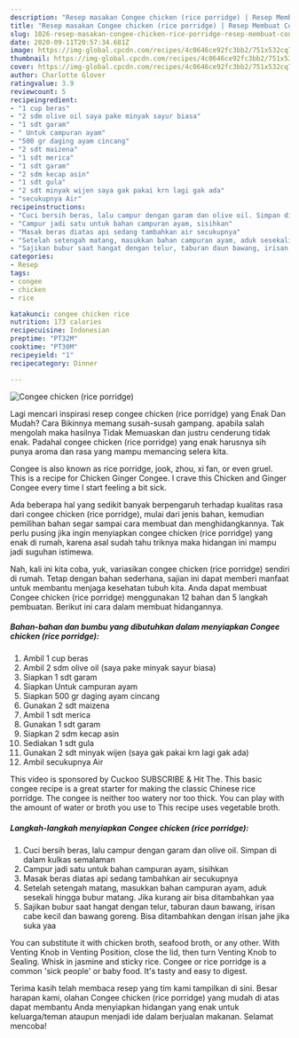 ```yaml
---
description: "Resep masakan Congee chicken (rice porridge) | Resep Membuat Congee chicken (rice porridge) Yang Bikin Ngiler"
title: "Resep masakan Congee chicken (rice porridge) | Resep Membuat Congee chicken (rice porridge) Yang Bikin Ngiler"
slug: 1026-resep-masakan-congee-chicken-rice-porridge-resep-membuat-congee-chicken-rice-porridge-yang-bikin-ngiler
date: 2020-09-11T20:57:34.681Z
image: https://img-global.cpcdn.com/recipes/4c0646ce92fc3bb2/751x532cq70/congee-chicken-rice-porridge-foto-resep-utama.jpg
thumbnail: https://img-global.cpcdn.com/recipes/4c0646ce92fc3bb2/751x532cq70/congee-chicken-rice-porridge-foto-resep-utama.jpg
cover: https://img-global.cpcdn.com/recipes/4c0646ce92fc3bb2/751x532cq70/congee-chicken-rice-porridge-foto-resep-utama.jpg
author: Charlotte Glover
ratingvalue: 3.9
reviewcount: 5
recipeingredient:
- "1 cup beras"
- "2 sdm olive oil saya pake minyak sayur biasa"
- "1 sdt garam"
- " Untuk campuran ayam"
- "500 gr daging ayam cincang"
- "2 sdt maizena"
- "1 sdt merica"
- "1 sdt garam"
- "2 sdm kecap asin"
- "1 sdt gula"
- "2 sdt minyak wijen saya gak pakai krn lagi gak ada"
- "secukupnya Air"
recipeinstructions:
- "Cuci bersih beras, lalu campur dengan garam dan olive oil. Simpan di dalam kulkas semalaman"
- "Campur jadi satu untuk bahan campuran ayam, sisihkan"
- "Masak beras diatas api sedang tambahkan air secukupnya"
- "Setelah setengah matang, masukkan bahan campuran ayam, aduk sesekali hingga bubur matang. Jika kurang air bisa ditambahkan yaa"
- "Sajikan bubur saat hangat dengan telur, taburan daun bawang, irisan cabe kecil dan bawang goreng. Bisa ditambahkan dengan irisan jahe jika suka yaa"
categories:
- Resep
tags:
- congee
- chicken
- rice

katakunci: congee chicken rice 
nutrition: 173 calories
recipecuisine: Indonesian
preptime: "PT32M"
cooktime: "PT30M"
recipeyield: "1"
recipecategory: Dinner

---
```



![Congee chicken (rice porridge)](https://img-global.cpcdn.com/recipes/4c0646ce92fc3bb2/751x532cq70/congee-chicken-rice-porridge-foto-resep-utama.jpg)

Lagi mencari inspirasi resep congee chicken (rice porridge) yang Enak Dan Mudah? Cara Bikinnya memang susah-susah gampang. apabila salah mengolah maka hasilnya Tidak Memuaskan dan justru cenderung tidak enak. Padahal congee chicken (rice porridge) yang enak harusnya sih punya aroma dan rasa yang mampu memancing selera kita.

Congee is also known as rice porridge, jook, zhou, xi fan, or even gruel. This is a recipe for Chicken Ginger Congee. I crave this Chicken and Ginger Congee every time I start feeling a bit sick.

Ada beberapa hal yang sedikit banyak berpengaruh terhadap kualitas rasa dari congee chicken (rice porridge), mulai dari jenis bahan, kemudian pemilihan bahan segar sampai cara membuat dan menghidangkannya. Tak perlu pusing jika ingin menyiapkan congee chicken (rice porridge) yang enak di rumah, karena asal sudah tahu triknya maka hidangan ini mampu jadi suguhan istimewa.


Nah, kali ini kita coba, yuk, variasikan congee chicken (rice porridge) sendiri di rumah. Tetap dengan bahan sederhana, sajian ini dapat memberi manfaat untuk membantu menjaga kesehatan tubuh kita. Anda dapat membuat Congee chicken (rice porridge) menggunakan 12 bahan dan 5 langkah pembuatan. Berikut ini cara dalam membuat hidangannya.

<!--inarticleads1-->

##### Bahan-bahan dan bumbu yang dibutuhkan dalam menyiapkan Congee chicken (rice porridge):

1. Ambil 1 cup beras
1. Ambil 2 sdm olive oil (saya pake minyak sayur biasa)
1. Siapkan 1 sdt garam
1. Siapkan  Untuk campuran ayam
1. Siapkan 500 gr daging ayam cincang
1. Gunakan 2 sdt maizena
1. Ambil 1 sdt merica
1. Gunakan 1 sdt garam
1. Siapkan 2 sdm kecap asin
1. Sediakan 1 sdt gula
1. Gunakan 2 sdt minyak wijen (saya gak pakai krn lagi gak ada)
1. Ambil secukupnya Air


This video is sponsored by Cuckoo SUBSCRIBE &amp; Hit The. This basic congee recipe is a great starter for making the classic Chinese rice porridge. The congee is neither too watery nor too thick. You can play with the amount of water or broth you use to This recipe uses vegetable broth. 

<!--inarticleads2-->

##### Langkah-langkah menyiapkan Congee chicken (rice porridge):

1. Cuci bersih beras, lalu campur dengan garam dan olive oil. Simpan di dalam kulkas semalaman
1. Campur jadi satu untuk bahan campuran ayam, sisihkan
1. Masak beras diatas api sedang tambahkan air secukupnya
1. Setelah setengah matang, masukkan bahan campuran ayam, aduk sesekali hingga bubur matang. Jika kurang air bisa ditambahkan yaa
1. Sajikan bubur saat hangat dengan telur, taburan daun bawang, irisan cabe kecil dan bawang goreng. Bisa ditambahkan dengan irisan jahe jika suka yaa


You can substitute it with chicken broth, seafood broth, or any other. With Venting Knob in Venting Position, close the lid, then turn Venting Knob to Sealing. Whisk in jasmine and sticky rice. Congee or rice porridge is a common &#39;sick people&#39; or baby food. It&#39;s tasty and easy to digest. 

Terima kasih telah membaca resep yang tim kami tampilkan di sini. Besar harapan kami, olahan Congee chicken (rice porridge) yang mudah di atas dapat membantu Anda menyiapkan hidangan yang enak untuk keluarga/teman ataupun menjadi ide dalam berjualan makanan. Selamat mencoba!
